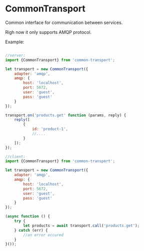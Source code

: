 CommonTransport
===============

Common interface for communication between services.

Righ now it only supports AMQP protocol.

Example:

```js

//server:
import {CommonTransport} from 'common-transport';

let transport = new CommonTransport({
    adapter: 'amqp',
    amqp: {
        host: 'localhost',
        port: 5672,
        user: 'guest',
        pass: 'guest'
    }
});

transport.on('products.get' function (params, reply) {
    reply([
        {
            id: 'product-1',
            //....
        }
    ]);
});

//client:
import {CommonTransport} from 'common-transport';

let transport = new CommonTransport({
    adapter: 'amqp',
    amqp: {
        host: 'localhost',
        port: 5672,
        user: 'guest',
        pass: 'guest'
    }
});

(async function () {
    try {
        let products = await transport.call('products.get');
    } catch (err) {
        //an error occured
    }
}());
```